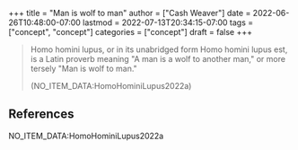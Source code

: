 +++
title = "Man is wolf to man"
author = ["Cash Weaver"]
date = 2022-06-26T10:48:00-07:00
lastmod = 2022-07-13T20:34:15-07:00
tags = ["concept", "concept"]
categories = ["concept"]
draft = false
+++

> Homo homini lupus, or in its unabridged form Homo homini lupus est, is a Latin proverb meaning "A man is a wolf to another man," or more tersely "Man is wolf to man."
>
> (NO_ITEM_DATA:HomoHominiLupus2022a)

## References

<style>.csl-entry{text-indent: -1.5em; margin-left: 1.5em;}</style><div class="csl-bib-body">
  <div class="csl-entry">NO_ITEM_DATA:HomoHominiLupus2022a</div>
</div>
